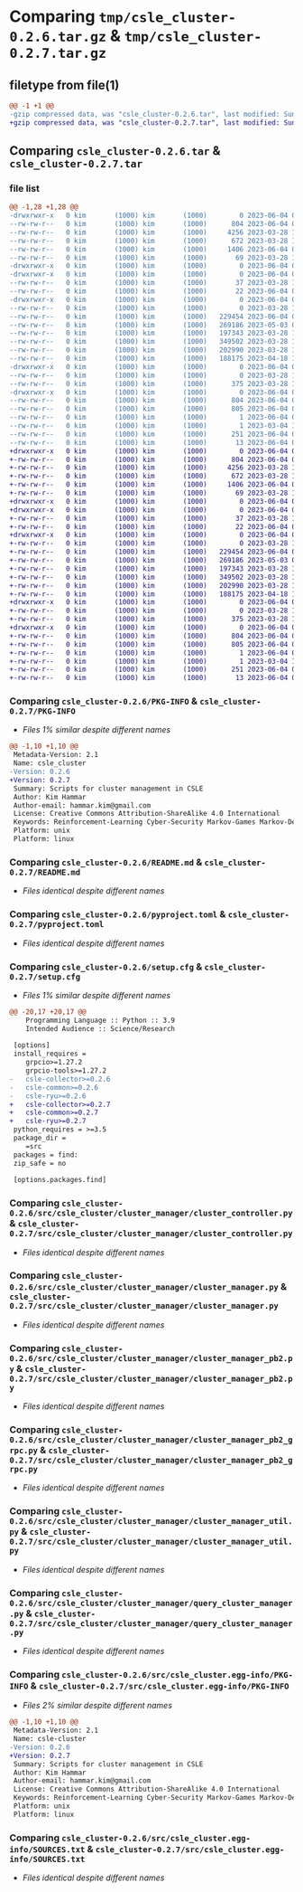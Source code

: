 # Comparing `tmp/csle_cluster-0.2.6.tar.gz` & `tmp/csle_cluster-0.2.7.tar.gz`

## filetype from file(1)

```diff
@@ -1 +1 @@
-gzip compressed data, was "csle_cluster-0.2.6.tar", last modified: Sun Jun  4 07:41:10 2023, max compression
+gzip compressed data, was "csle_cluster-0.2.7.tar", last modified: Sun Jun  4 08:34:16 2023, max compression
```

## Comparing `csle_cluster-0.2.6.tar` & `csle_cluster-0.2.7.tar`

### file list

```diff
@@ -1,28 +1,28 @@
-drwxrwxr-x   0 kim       (1000) kim       (1000)        0 2023-06-04 07:41:10.270087 csle_cluster-0.2.6/
--rw-rw-r--   0 kim       (1000) kim       (1000)      804 2023-06-04 07:41:10.270087 csle_cluster-0.2.6/PKG-INFO
--rw-rw-r--   0 kim       (1000) kim       (1000)     4256 2023-03-28 14:03:22.000000 csle_cluster-0.2.6/README.md
--rw-rw-r--   0 kim       (1000) kim       (1000)      672 2023-03-28 14:03:22.000000 csle_cluster-0.2.6/pyproject.toml
--rw-rw-r--   0 kim       (1000) kim       (1000)     1406 2023-06-04 07:41:10.270087 csle_cluster-0.2.6/setup.cfg
--rw-rw-r--   0 kim       (1000) kim       (1000)       69 2023-03-28 14:03:22.000000 csle_cluster-0.2.6/setup.py
-drwxrwxr-x   0 kim       (1000) kim       (1000)        0 2023-06-04 07:41:10.266087 csle_cluster-0.2.6/src/
-drwxrwxr-x   0 kim       (1000) kim       (1000)        0 2023-06-04 07:41:10.266087 csle_cluster-0.2.6/src/csle_cluster/
--rw-rw-r--   0 kim       (1000) kim       (1000)       37 2023-03-28 14:03:22.000000 csle_cluster-0.2.6/src/csle_cluster/__init__.py
--rw-rw-r--   0 kim       (1000) kim       (1000)       22 2023-06-04 07:39:12.000000 csle_cluster-0.2.6/src/csle_cluster/__version__.py
-drwxrwxr-x   0 kim       (1000) kim       (1000)        0 2023-06-04 07:41:10.270087 csle_cluster-0.2.6/src/csle_cluster/cluster_manager/
--rw-rw-r--   0 kim       (1000) kim       (1000)        0 2023-03-28 14:03:22.000000 csle_cluster-0.2.6/src/csle_cluster/cluster_manager/__init__.py
--rw-rw-r--   0 kim       (1000) kim       (1000)   229454 2023-06-04 07:11:42.000000 csle_cluster-0.2.6/src/csle_cluster/cluster_manager/cluster_controller.py
--rw-rw-r--   0 kim       (1000) kim       (1000)   269186 2023-05-03 08:18:28.000000 csle_cluster-0.2.6/src/csle_cluster/cluster_manager/cluster_manager.py
--rw-rw-r--   0 kim       (1000) kim       (1000)   197343 2023-03-28 14:03:22.000000 csle_cluster-0.2.6/src/csle_cluster/cluster_manager/cluster_manager_pb2.py
--rw-rw-r--   0 kim       (1000) kim       (1000)   349502 2023-03-28 14:03:22.000000 csle_cluster-0.2.6/src/csle_cluster/cluster_manager/cluster_manager_pb2_grpc.py
--rw-rw-r--   0 kim       (1000) kim       (1000)   202990 2023-03-28 14:03:22.000000 csle_cluster-0.2.6/src/csle_cluster/cluster_manager/cluster_manager_util.py
--rw-rw-r--   0 kim       (1000) kim       (1000)   188175 2023-04-18 12:48:07.000000 csle_cluster-0.2.6/src/csle_cluster/cluster_manager/query_cluster_manager.py
-drwxrwxr-x   0 kim       (1000) kim       (1000)        0 2023-06-04 07:41:10.270087 csle_cluster-0.2.6/src/csle_cluster/constants/
--rw-rw-r--   0 kim       (1000) kim       (1000)        0 2023-03-28 14:03:22.000000 csle_cluster-0.2.6/src/csle_cluster/constants/__init__.py
--rw-rw-r--   0 kim       (1000) kim       (1000)      375 2023-03-28 14:03:22.000000 csle_cluster-0.2.6/src/csle_cluster/constants/constants.py
-drwxrwxr-x   0 kim       (1000) kim       (1000)        0 2023-06-04 07:41:10.270087 csle_cluster-0.2.6/src/csle_cluster.egg-info/
--rw-rw-r--   0 kim       (1000) kim       (1000)      804 2023-06-04 07:41:09.000000 csle_cluster-0.2.6/src/csle_cluster.egg-info/PKG-INFO
--rw-rw-r--   0 kim       (1000) kim       (1000)      805 2023-06-04 07:41:10.000000 csle_cluster-0.2.6/src/csle_cluster.egg-info/SOURCES.txt
--rw-rw-r--   0 kim       (1000) kim       (1000)        1 2023-06-04 07:41:09.000000 csle_cluster-0.2.6/src/csle_cluster.egg-info/dependency_links.txt
--rw-rw-r--   0 kim       (1000) kim       (1000)        1 2023-03-04 13:33:55.000000 csle_cluster-0.2.6/src/csle_cluster.egg-info/not-zip-safe
--rw-rw-r--   0 kim       (1000) kim       (1000)      251 2023-06-04 07:41:10.000000 csle_cluster-0.2.6/src/csle_cluster.egg-info/requires.txt
--rw-rw-r--   0 kim       (1000) kim       (1000)       13 2023-06-04 07:41:10.000000 csle_cluster-0.2.6/src/csle_cluster.egg-info/top_level.txt
+drwxrwxr-x   0 kim       (1000) kim       (1000)        0 2023-06-04 08:34:16.491758 csle_cluster-0.2.7/
+-rw-rw-r--   0 kim       (1000) kim       (1000)      804 2023-06-04 08:34:16.491758 csle_cluster-0.2.7/PKG-INFO
+-rw-rw-r--   0 kim       (1000) kim       (1000)     4256 2023-03-28 14:03:22.000000 csle_cluster-0.2.7/README.md
+-rw-rw-r--   0 kim       (1000) kim       (1000)      672 2023-03-28 14:03:22.000000 csle_cluster-0.2.7/pyproject.toml
+-rw-rw-r--   0 kim       (1000) kim       (1000)     1406 2023-06-04 08:34:16.491758 csle_cluster-0.2.7/setup.cfg
+-rw-rw-r--   0 kim       (1000) kim       (1000)       69 2023-03-28 14:03:22.000000 csle_cluster-0.2.7/setup.py
+drwxrwxr-x   0 kim       (1000) kim       (1000)        0 2023-06-04 08:34:16.487758 csle_cluster-0.2.7/src/
+drwxrwxr-x   0 kim       (1000) kim       (1000)        0 2023-06-04 08:34:16.487758 csle_cluster-0.2.7/src/csle_cluster/
+-rw-rw-r--   0 kim       (1000) kim       (1000)       37 2023-03-28 14:03:22.000000 csle_cluster-0.2.7/src/csle_cluster/__init__.py
+-rw-rw-r--   0 kim       (1000) kim       (1000)       22 2023-06-04 08:32:18.000000 csle_cluster-0.2.7/src/csle_cluster/__version__.py
+drwxrwxr-x   0 kim       (1000) kim       (1000)        0 2023-06-04 08:34:16.491758 csle_cluster-0.2.7/src/csle_cluster/cluster_manager/
+-rw-rw-r--   0 kim       (1000) kim       (1000)        0 2023-03-28 14:03:22.000000 csle_cluster-0.2.7/src/csle_cluster/cluster_manager/__init__.py
+-rw-rw-r--   0 kim       (1000) kim       (1000)   229454 2023-06-04 07:11:42.000000 csle_cluster-0.2.7/src/csle_cluster/cluster_manager/cluster_controller.py
+-rw-rw-r--   0 kim       (1000) kim       (1000)   269186 2023-05-03 08:18:28.000000 csle_cluster-0.2.7/src/csle_cluster/cluster_manager/cluster_manager.py
+-rw-rw-r--   0 kim       (1000) kim       (1000)   197343 2023-03-28 14:03:22.000000 csle_cluster-0.2.7/src/csle_cluster/cluster_manager/cluster_manager_pb2.py
+-rw-rw-r--   0 kim       (1000) kim       (1000)   349502 2023-03-28 14:03:22.000000 csle_cluster-0.2.7/src/csle_cluster/cluster_manager/cluster_manager_pb2_grpc.py
+-rw-rw-r--   0 kim       (1000) kim       (1000)   202990 2023-03-28 14:03:22.000000 csle_cluster-0.2.7/src/csle_cluster/cluster_manager/cluster_manager_util.py
+-rw-rw-r--   0 kim       (1000) kim       (1000)   188175 2023-04-18 12:48:07.000000 csle_cluster-0.2.7/src/csle_cluster/cluster_manager/query_cluster_manager.py
+drwxrwxr-x   0 kim       (1000) kim       (1000)        0 2023-06-04 08:34:16.491758 csle_cluster-0.2.7/src/csle_cluster/constants/
+-rw-rw-r--   0 kim       (1000) kim       (1000)        0 2023-03-28 14:03:22.000000 csle_cluster-0.2.7/src/csle_cluster/constants/__init__.py
+-rw-rw-r--   0 kim       (1000) kim       (1000)      375 2023-03-28 14:03:22.000000 csle_cluster-0.2.7/src/csle_cluster/constants/constants.py
+drwxrwxr-x   0 kim       (1000) kim       (1000)        0 2023-06-04 08:34:16.487758 csle_cluster-0.2.7/src/csle_cluster.egg-info/
+-rw-rw-r--   0 kim       (1000) kim       (1000)      804 2023-06-04 08:34:16.000000 csle_cluster-0.2.7/src/csle_cluster.egg-info/PKG-INFO
+-rw-rw-r--   0 kim       (1000) kim       (1000)      805 2023-06-04 08:34:16.000000 csle_cluster-0.2.7/src/csle_cluster.egg-info/SOURCES.txt
+-rw-rw-r--   0 kim       (1000) kim       (1000)        1 2023-06-04 08:34:16.000000 csle_cluster-0.2.7/src/csle_cluster.egg-info/dependency_links.txt
+-rw-rw-r--   0 kim       (1000) kim       (1000)        1 2023-03-04 13:33:55.000000 csle_cluster-0.2.7/src/csle_cluster.egg-info/not-zip-safe
+-rw-rw-r--   0 kim       (1000) kim       (1000)      251 2023-06-04 08:34:16.000000 csle_cluster-0.2.7/src/csle_cluster.egg-info/requires.txt
+-rw-rw-r--   0 kim       (1000) kim       (1000)       13 2023-06-04 08:34:16.000000 csle_cluster-0.2.7/src/csle_cluster.egg-info/top_level.txt
```

### Comparing `csle_cluster-0.2.6/PKG-INFO` & `csle_cluster-0.2.7/PKG-INFO`

 * *Files 1% similar despite different names*

```diff
@@ -1,10 +1,10 @@
 Metadata-Version: 2.1
 Name: csle_cluster
-Version: 0.2.6
+Version: 0.2.7
 Summary: Scripts for cluster management in CSLE
 Author: Kim Hammar
 Author-email: hammar.kim@gmail.com
 License: Creative Commons Attribution-ShareAlike 4.0 International
 Keywords: Reinforcement-Learning Cyber-Security Markov-Games Markov-Decision-Processes
 Platform: unix
 Platform: linux
```

### Comparing `csle_cluster-0.2.6/README.md` & `csle_cluster-0.2.7/README.md`

 * *Files identical despite different names*

### Comparing `csle_cluster-0.2.6/pyproject.toml` & `csle_cluster-0.2.7/pyproject.toml`

 * *Files identical despite different names*

### Comparing `csle_cluster-0.2.6/setup.cfg` & `csle_cluster-0.2.7/setup.cfg`

 * *Files 1% similar despite different names*

```diff
@@ -20,17 +20,17 @@
 	Programming Language :: Python :: 3.9
 	Intended Audience :: Science/Research
 
 [options]
 install_requires = 
 	grpcio>=1.27.2
 	grpcio-tools>=1.27.2
-	csle-collector>=0.2.6
-	csle-common>=0.2.6
-	csle-ryu>=0.2.6
+	csle-collector>=0.2.7
+	csle-common>=0.2.7
+	csle-ryu>=0.2.7
 python_requires = >=3.5
 package_dir = 
 	=src
 packages = find:
 zip_safe = no
 
 [options.packages.find]
```

### Comparing `csle_cluster-0.2.6/src/csle_cluster/cluster_manager/cluster_controller.py` & `csle_cluster-0.2.7/src/csle_cluster/cluster_manager/cluster_controller.py`

 * *Files identical despite different names*

### Comparing `csle_cluster-0.2.6/src/csle_cluster/cluster_manager/cluster_manager.py` & `csle_cluster-0.2.7/src/csle_cluster/cluster_manager/cluster_manager.py`

 * *Files identical despite different names*

### Comparing `csle_cluster-0.2.6/src/csle_cluster/cluster_manager/cluster_manager_pb2.py` & `csle_cluster-0.2.7/src/csle_cluster/cluster_manager/cluster_manager_pb2.py`

 * *Files identical despite different names*

### Comparing `csle_cluster-0.2.6/src/csle_cluster/cluster_manager/cluster_manager_pb2_grpc.py` & `csle_cluster-0.2.7/src/csle_cluster/cluster_manager/cluster_manager_pb2_grpc.py`

 * *Files identical despite different names*

### Comparing `csle_cluster-0.2.6/src/csle_cluster/cluster_manager/cluster_manager_util.py` & `csle_cluster-0.2.7/src/csle_cluster/cluster_manager/cluster_manager_util.py`

 * *Files identical despite different names*

### Comparing `csle_cluster-0.2.6/src/csle_cluster/cluster_manager/query_cluster_manager.py` & `csle_cluster-0.2.7/src/csle_cluster/cluster_manager/query_cluster_manager.py`

 * *Files identical despite different names*

### Comparing `csle_cluster-0.2.6/src/csle_cluster.egg-info/PKG-INFO` & `csle_cluster-0.2.7/src/csle_cluster.egg-info/PKG-INFO`

 * *Files 2% similar despite different names*

```diff
@@ -1,10 +1,10 @@
 Metadata-Version: 2.1
 Name: csle-cluster
-Version: 0.2.6
+Version: 0.2.7
 Summary: Scripts for cluster management in CSLE
 Author: Kim Hammar
 Author-email: hammar.kim@gmail.com
 License: Creative Commons Attribution-ShareAlike 4.0 International
 Keywords: Reinforcement-Learning Cyber-Security Markov-Games Markov-Decision-Processes
 Platform: unix
 Platform: linux
```

### Comparing `csle_cluster-0.2.6/src/csle_cluster.egg-info/SOURCES.txt` & `csle_cluster-0.2.7/src/csle_cluster.egg-info/SOURCES.txt`

 * *Files identical despite different names*

